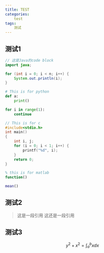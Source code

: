 ```yaml
---
title: TEST
categories:
    test
tags:
    测试
---
```


## 测试1

```java
// 这是Java的code block
import java;

for (int i = 0; i < n; i++) {
    System.out.println(i);
}
```

```python
# This is for python
def a:
    print()

for i in range(1):
    continue
```

```c
// This is for c
#include<stdio.h>
int main() 
{
    int i, j;
    for (i = 0; i < 1; i++) {
        printf("%d", i);
    }
    return 0;
}
```

```matlab
% this is for matlab
function()

mean()

```

## 测试2

> 这是一段引用
> 这还是一段引用

## 测试3

$$y^2 + x^2 = \int_a^bxdx$$
